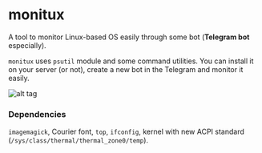 # monitux
A tool to monitor Linux-based OS easily through some bot (**Telegram bot** especially). 

`monitux` uses `psutil` module and some command utilities. You can install it on your server (or not), create a new bot in the Telegram and monitor it easily. 

![alt tag](http://i.imgur.com/YRifIEN.png)

### Dependencies
`imagemagick`, Courier font, `top`, `ifconfig`, kernel with new ACPI standard (`/sys/class/thermal/thermal_zone0/temp`).

